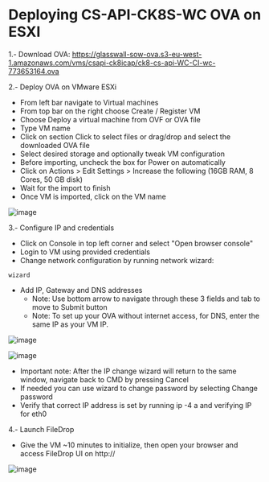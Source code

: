# Deploying CS-API-CK8S-WC OVA on ESXI

1.- Download OVA: https://glasswall-sow-ova.s3-eu-west-1.amazonaws.com/vms/csapi-ck8icap/ck8-cs-api-WC-CI-wc-773653164.ova

2.- Deploy OVA on VMware ESXi
  - From left bar navigate to Virtual machines
  - From top bar on the right choose Create / Register VM
  - Choose Deploy a virtual machine from OVF or OVA file
  - Type VM name
  - Click on section Click to select files or drag/drop and select the downloaded OVA file
  - Select desired storage and optionally tweak VM configuration
  - Before importing, uncheck the box for Power on automatically
  - Click on Actions > Edit Settings > Increase the following (16GB RAM, 8 Cores, 50 GB disk)
  - Wait for the import to finish
  - Once VM is imported, click on the VM name

![image](https://user-images.githubusercontent.com/64204445/115719302-96c8d500-a399-11eb-8d6e-c8a506ed22c7.png)

3.- Configure IP and credentials
  - Click on Console in top left corner and select "Open browser console"
  - Login to VM using provided credentials
  - Change network configuration by running network wizard:
```
wizard
```
  - Add IP, Gateway and DNS addresses
    - Note: Use bottom arrow to navigate through these 3 fields and tab to move to Submit button
    - Note: To set up your OVA without internet access, for DNS, enter the same IP as your VM IP.

![image](https://user-images.githubusercontent.com/64204445/115719636-ec04e680-a399-11eb-8ec0-3a37b1c5d267.png)

![image](https://user-images.githubusercontent.com/64204445/115719445-b7912a80-a399-11eb-9e38-619c622fb2e5.png)

- Important note: After the IP change wizard will return to the same window, navigate back to CMD by pressing Cancel
- If needed you can use wizard to change password by selecting Change password
- Verify that correct IP address is set by running ip -4 a and verifying IP for eth0

4.- Launch FileDrop
  - Give the VM ~10 minutes to initialize, then open your browser and access FileDrop UI on http://<VM IP>

![image](https://user-images.githubusercontent.com/64204445/115719738-03dc6a80-a39a-11eb-93d0-39597d65e6ee.png)




